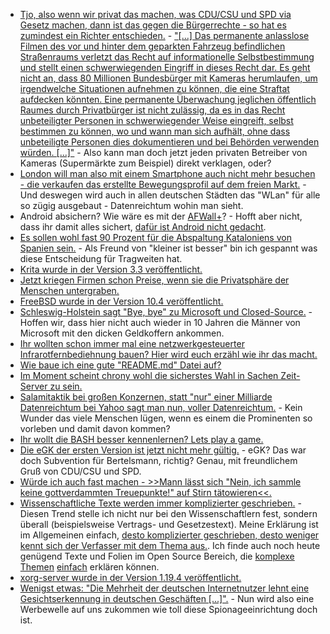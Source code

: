 * [Tjo, also wenn wir privat das machen, was CDU/CSU und SPD via Gesetz machen, dann ist das gegen die Bürgerrechte - so hat es zumindest ein Richter entschieden.](https://blog.fefe.de/?ts=a72cbec5) - ["[...] Das permanente anlasslose Filmen des vor und hinter dem geparkten Fahrzeug befindlichen Straßenraums verletzt das Recht auf informationelle Selbstbestimmung und stellt einen schwerwiegenden Eingriff in dieses Recht dar. Es geht nicht an, dass 80 Millionen Bundesbürger mit Kameras herumlaufen, um irgendwelche Situationen aufnehmen zu können, die eine Straftat aufdecken könnten. Eine permanente Überwachung jeglichen öffentlich Raumes durch Privatbürger ist nicht zulässig, da es in das Recht unbeteiligter Personen in schwerwiegender Weise eingreift, selbst bestimmen zu können, wo und wann man sich aufhält, ohne dass unbeteiligte Personen dies dokumentieren und bei Behörden verwenden würden. [...]"](https://www.justiz.bayern.de/gerichte-und-behoerden/amtsgerichte/muenchen/presse/2017/76.php) - Also kann man doch jetzt jeden privaten Betreiber von Kameras (Supermärkte zum Beispiel) direkt verklagen, oder?
* [London will man also mit einem Smartphone auch nicht mehr besuchen - die verkaufen das erstellte Bewegungsprofil auf dem freien Markt.](https://www.heise.de/newsticker/meldung/Planspiel-in-London-Bewegungsdaten-aus-der-U-Bahn-sollen-versilbert-werden-3848751.html) - Und deswegen wird auch in allen deutschen Städten das "WLan" für alle so zügig ausgebaut - Datenreichtum wohin man sieht.
* Android absichern? Wie wäre es mit der [AFWall+](https://www.kuketz-blog.de/afwall-wie-ich-persoenlich-die-android-firewall-nutze/)? - Hofft aber nicht, dass ihr damit alles sichert, [dafür ist Android nicht gedacht](https://blog.torproject.org/mission-impossible-hardening-android-security-and-privacy).
* [Es sollen wohl fast 90 Prozent für die Abspaltung Kataloniens von Spanien sein.](https://www.heise.de/tp/features/Mehr-als-90-Prozent-fuer-die-Unabhaengigkeit-Kataloniens-von-Spanien-3848676.html) - Als Freund von "kleiner ist besser" bin ich gespannt was diese Entscheidung für Tragweiten hat.
* [Krita wurde in der Version 3.3 veröffentlicht.](https://www.pro-linux.de/news/1/25203/krita-33-erschienen.html)
* [Jetzt kriegen Firmen schon Preise, wenn sie die Privatsphäre der Menschen untergraben.](https://www.heise.de/newsticker/meldung/NEC-gewinnt-Ceatec-Award-fuer-Gesichtserkennungssystem-3849218.html)
* [FreeBSD wurde in der Version 10.4 veröffentlicht.](https://lists.freebsd.org/pipermail/freebsd-announce/2017-October/001804.html)
* [Schleswig-Holstein sagt "Bye, bye" zu Microsoft und Closed-Source.](https://www.heise.de/newsticker/meldung/Schleswig-Holstein-laeutet-Abschied-von-Microsoft-ein-3849115.html) - Hoffen wir, dass hier nicht auch wieder in 10 Jahren die Männer von Microsoft mit den dicken Geldkoffern ankommen.
* [Ihr wollten schon immer mal eine netzwerkgesteuerter Infrarotfernbediehnung bauen? Hier wird euch erzähl wie ihr das macht.](https://opensource.com/article/17/10/giving-retro-electronics-new-life)
* [Wie baue ich eine gute "README.md" Datei auf?](https://opensource.com/open-organization/17/10/readme-maturity-model)
* [Im Moment scheint chrony wohl die sicherstes Wahl in Sachen Zeit-Server zu sein.](https://www.pro-linux.de/news/1/25204/sicherheit-von-freien-zeit-servern-chrony-schl%C3%A4gt-ntpd.html)
* [Salamitaktik bei großen Konzernen, statt "nur" einer Milliarde Datenreichtum bei Yahoo sagt man nun, voller Datenreichtum.](https://www.golem.de/news/yahoo-mail-alle-yahoo-kunden-im-jahr-2013-gehackt-1710-130405.html) - Kein Wunder das viele Menschen lügen, wenn es einem die Prominenten so vorleben und damit davon kommen?
* [Ihr wollt die BASH besser kennenlernen? Lets play a game.](https://cmdchallenge.com/)
* [Die eGK der ersten Version ist jetzt nicht mehr gültig.](https://www.heise.de/newsticker/meldung/Erste-Generation-der-elektronischen-Gesundheitskarte-ist-ungueltig-3849656.html) - eGK? Das war doch Subvention für Bertelsmann, richtig? Genau, mit freundlichem Gruß von CDU/CSU und SPD.
* [Würde ich auch fast machen - >>Mann lässt sich "Nein, ich sammle keine gottverdammten Treuepunkte!" auf Stirn tätowieren<<.](http://www.der-postillon.com/2015/09/mann-lasst-sich-nein-ich-sammle-keine.html)
* [Wissenschaftliche Texte werden immer komplizierter geschrieben.](https://www.heise.de/newsticker/meldung/Wissenschaftliche-Studien-werden-immer-unlesbarer-3836694.html) - Diesen Trend stelle ich nicht nur bei den Wissenschaftlern fest, sondern überall (beispielsweise Vertrags- und Gesetzestext). Meine Erklärung ist im Allgemeinen einfach, [desto komplizierter geschrieben, desto weniger kennt sich der Verfasser mit dem Thema aus.](https://www.heise.de/forum/Technology-Review/News-Kommentare/Wissenschaftliche-Studien-werden-immer-unlesbarer/je-duemmer-die-VerfasserIn/posting-31153882/show/). Ich finde auch noch heute genügend Texte und Folien im Open Source Bereich, die [komplexe Themen](https://www.heise.de/forum/Technology-Review/News-Kommentare/Wissenschaftliche-Studien-werden-immer-unlesbarer/Erklaerung/posting-31153872/show/) [einfach](https://www.heise.de/forum/Technology-Review/News-Kommentare/Wissenschaftliche-Studien-werden-immer-unlesbarer/die-verkryptung-hat-auch-einen-grund/posting-31153870/show/) erklären können.
* [xorg-server wurde in der Version 1.19.4 veröffentlicht.](https://lists.x.org/archives/xorg-devel/2017-October/054839.html)
* [Wenigst etwas: "Die Mehrheit der deutschen Internetnutzer lehnt eine Gesichtserkennung in deutschen Geschäften [...]".](https://www.heise.de/newsticker/meldung/Umfrage-Mehrheit-gegen-Gesichtserkennung-fuer-Werbezwecke-3850148.html) - Nun wird also eine Werbewelle auf uns zukommen wie toll diese Spionageeinrichtung doch ist.

